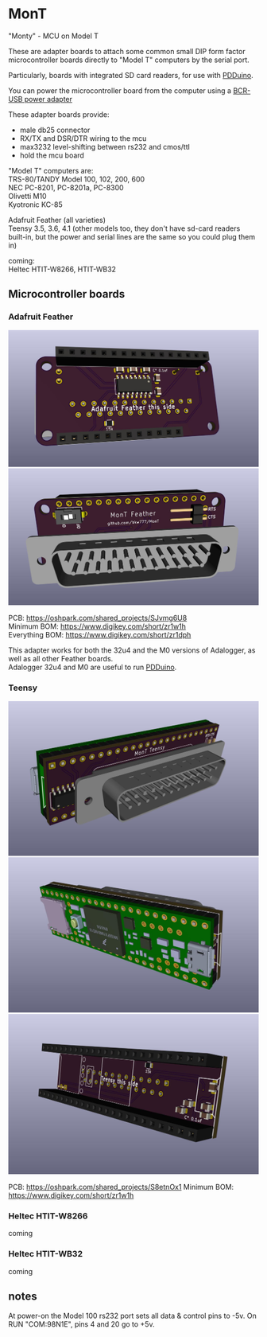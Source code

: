 # MonT
"Monty" - MCU on Model T

These are adapter boards to attach some common small DIP form factor microcontroller boards directly to "Model T" computers by the serial port.

Particularly, boards with integrated SD card readers, for use with [PDDuino](https://github.com/bkw777/PDDuino).

You can power the microcontroller board from the computer using a [BCR-USB power adapter](https://github.com/bkw777/BCR_Breakout)

These adapter boards provide:  
* male db25 connector  
* RX/TX and DSR/DTR wiring to the mcu  
* max3232 level-shifting between rs232 and cmos/ttl  
* hold the mcu board  

"Model T" computers are:  
 TRS-80/TANDY Model 100, 102, 200, 600  
 NEC PC-8201, PC-8201a, PC-8300  
 Olivetti M10  
 Kyotronic KC-85  
 
 Adafruit Feather (all varieties)  
 Teensy 3.5, 3.6, 4.1  (other models too, they don't have sd-card readers built-in, but the power and serial lines are the same so you could plug them in)

coming:  
 Heltec HTIT-W8266, HTIT-WB32  

## Microcontroller boards  


### Adafruit Feather
![](MonT_Feather_1.jpg)  
![](MonT_Feather_2.jpg)

PCB: <https://oshpark.com/shared_projects/SJvmg6U8><br>
Minimum BOM: <https://www.digikey.com/short/zr1w1h><br>
Everything BOM: <https://www.digikey.com/short/zr1dph><br>

This adapter works for both the 32u4 and the M0 versions of Adalogger, as well as all other Feather boards.  
Adalogger 32u4 and M0 are useful to run [PDDuino](https://github.com/bkw777/PDDuino).


### Teensy
![](MonT_Teensy_1.jpg)  
![](MonT_Teensy_2.jpg)  
![](MonT_Teensy_3.jpg) 

PCB: <https://oshpark.com/shared_projects/S8etnOx1>
Minimum BOM: <https://www.digikey.com/short/zr1w1h><br>

### Heltec HTIT-W8266
coming

### Heltec HTIT-WB32
coming

## notes
At power-on the Model 100 rs232 port sets all data & control pins to -5v.
On RUN "COM:98N1E", pins 4 and 20 go to +5v.

